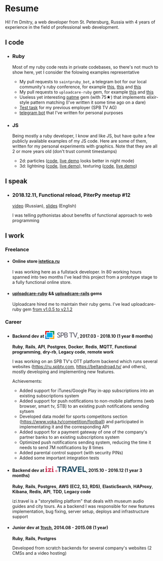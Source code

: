 # Resume

Hi! I'm Dmitry, a web developer from St. Petersburg, Russia with 4 years of experience in the field of professional web development.

## I code

- ### Ruby

    Most of my ruby code rests in private codebases, so there's not much to show here, yet I consider the folowing examples representative

    - My pull requests to `saintpruby_bot`, a telegram bot for our local community's ruby conference, for example [this][Keyboard dsl], [this][Talk command] and [this][Fallbacks & cleanup]
    - My pull requests to `uploadcare-ruby` gem, for example [this][Secure Auth] and [this][ResourceList]
    - Useless yet interesting [patme][patme] gem (with 75★) that implements elixir-style pattern matching (I've written it some time ago on a dare)
    - [Test task][SPBTV test task] for my previous employer (SPB TV AG)
    - [telegram bot][telegram bot] that I've written for personal purposes

[Keyboard dsl]: https://github.com/saintprug/saintpruby_bot/pull/23
[Talk command]: https://github.com/saintprug/saintpruby_bot/pull/24
[Fallbacks & cleanup]: https://github.com/saintprug/saintpruby_bot/pull/28
[Secure Auth]: https://github.com/uploadcare/uploadcare-ruby/pull/24
[ResourceList]: https://github.com/uploadcare/uploadcare-ruby/pull/31
[patme]: https://github.com/vizvamitra/patme
[SPBTV test task]: https://github.com/vizvamitra/watch_counter
[telegram bot]: https://github.com/vizvamitra/memmo_bot

- ### JS

    Being mostly a ruby developer, I know and like JS, but have quite a few publicly available examples of my JS code. Here are some of them, written for my personal experiments with graphics. Note that they are all 2 or more years old (don't trust commit timestamps)

    - 2d: particles ([code][js particles code], [live demo][js particles demo] looks better in night mode)
    - 3d: lightning ([code][js lishtning code], [live demo][js lishtning demo]), texturing ([code][js texturing code], [live demo][js texturing demo])

[js particles code]: https://github.com/vizvamitra/canvas_experiments/tree/master/gravity
[js particles demo]: https://vizvamitra.github.io/canvas_experiments/gravity/index.html
[js lishtning code]: https://github.com/vizvamitra/canvas_experiments/tree/master/gypsum
[js lishtning demo]: https://vizvamitra.github.io/canvas_experiments/gypsum/index.html
[js texturing code]: https://github.com/vizvamitra/webgl_study/tree/master/8/01_textures
[js texturing demo]: http://vizvamitra.github.io/webgl_study/8/01_textures/index.html

## I speak

- ### 2018.12.11, Functional reload, PiterPy meetup #12

    [video][python talk] (Russian), [slides][python talk slides] (English)

    I was telling pythonistas about benefits of functional approach to web programming

[python talk]: https://www.youtube.com/watch?v=eQBrynDQHWE
[python talk slides]: https://slides.com/vizvamitra/2018_fr#/

## I work

### Freelance

- #### Online store [istetica.ru][istetica]

    I was working here as a fullstack developer. In 80 working hours spanned into two months I've lead this project from a prototype stage to a fully functional online store.

- #### [uploadcare-ruby][uploadcare-ruby] && [uploadcare-rails][uploadcare-rails] gems

    Uploadcare hired me to maintain their ruby gems. I've lead uploadcare-ruby gem [from v1.0.5 to v2.1.2][uploadcare-ruby diff]

[istetica]: https://istetica.ru
[uploadcare-ruby]: https://github.com/uploadcare/uploadcare-ruby
[uploadcare-rails]: https://github.com/uploadcare/uploadcare-rails
[uploadcare-ruby diff]: https://github.com/uploadcare/uploadcare-ruby/compare/v1.0.5...v2.1.2

### Career

- #### Backend dev at [<img src="./images/spbtv.svg" height="26" style="margin-bottom: -4px">][spbtv], 2017.03 - 2018.10 (1 year 8 months)

    **Ruby**, **Rails**, **API**, **Postgres**, **Docker**, **Redis**, **MQTT**, **Functional programming**, **dry-rb**, **Legacy code**, **remote work**

    I was working on an SPB TV's OTT platform backend which runs several websites (https://ru.spbtv.com, https://beltandroad.tv/ and others), mostly developing and implementing new features.

    Achievements:

    - Added support for iTunes/Google Play in-app subscriptions into an existing subscriptions system
    - Added support for push notifications to non-mobile platforms (web browser, smart tv, STB) to an existing push notifications sending sytsem
    - Developed data model for sports competitons section (https://www.voka.tv/competition/football) and participated in implementating it and the corresponding API
    - Added support for a payment gateway of one of the company's partner banks to an existing subscriptions system
    - Optimized push notifications sending system, reducing the time it needs to send 7M notifications by 8 times
    - Added parental control support (with security PINs)
    - Added some important integration tests

- #### Backend dev at [<img src="./images/izitravel.svg" height="18">][izi.travel], 2015.10 - 2016.12 (1 year 3 months)

    **Ruby**, **Rails**, **Postgres**, **AWS (EC2, S3, RDS)**, **ElasticSearch**, **HAProxy**, **Kibana**, **Redis**, **API**, **TDD**, **Legacy code**

    izi.travel is a "storytelling platform" that deals with museum audio guides and city tours. As a backend I was responsible for new features implementation, bug fixing, server setup, deploys and infrastructure support

- #### Junior dev at [1tvch][1tvch], 2014.08 - 2015.08 (1 year)

    **Ruby**, **Rails**, **Postgres**

    Developed from scratch backends for several company's websites (2 CMSs and a video hosting)

[spbtv]: https://beltandroad.tv/
[izi.travel]: https://izi.travel/en
[1tvch]: http://1tvch.ru
